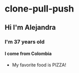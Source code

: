 # clone-pull-push

## Hi I'm Alejandra 

### I'm 37 years old

#### I come from Colombia

- My favorite food is PIZZA!